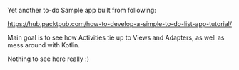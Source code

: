 Yet another to-do Sample app built from following:

https://hub.packtpub.com/how-to-develop-a-simple-to-do-list-app-tutorial/

Main goal is to see how Activities tie up to Views and Adapters, as well as mess around with Kotlin.

Nothing to see here really :)
